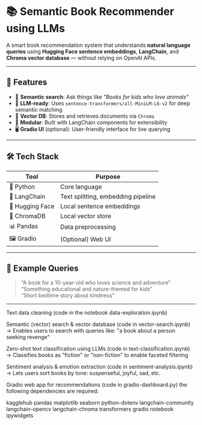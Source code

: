 # 📚 Semantic Book Recommender using LLMs

A smart book recommendation system that understands **natural language queries** using **Hugging Face sentence embeddings**, **LangChain**, and **Chroma vector database** — without relying on OpenAI APIs.

---

## 🚀 Features

- 🔎 **Semantic search**: Ask things like *"Books for kids who love animals"*
- 🤖 **LLM-ready**: Uses `sentence-transformers/all-MiniLM-L6-v2` for deep semantic matching
- 🧱 **Vector DB**: Stores and retrieves documents via `Chroma`
- 🧰 **Modular**: Built with LangChain components for extensibility
- 🖥️ **Gradio UI** (optional): User-friendly interface for live querying

---

## 🛠️ Tech Stack

| Tool | Purpose |
|------|---------|
| 🐍 Python | Core language |
| 🔗 LangChain | Text splitting, embedding pipeline |
| 🤗 Hugging Face | Local sentence embeddings |
| 💾 ChromaDB | Local vector store |
| 📊 Pandas | Data preprocessing |
| 🖼️ Gradio | (Optional) Web UI |

---

## 🧪 Example Queries

> “A book for a 10-year-old who loves science and adventure”  
> “Something educational and nature-themed for kids”  
> “Short bedtime story about kindness”

---
Text data cleaning
(code in the notebook data-exploration.ipynb)

Semantic (vector) search & vector database
(code in vector-search.ipynb)
→ Enables users to search with queries like:
"a book about a person seeking revenge"

Zero-shot text classification using LLMs
(code in text-classification.ipynb)
→ Classifies books as "fiction" or "non-fiction" to enable faceted filtering

Sentiment analysis & emotion extraction
(code in sentiment-analysis.ipynb)
→ Lets users sort books by tone: suspenseful, joyful, sad, etc.

Gradio web app for recommendations
(code in gradio-dashboard.py)
the following dependencies are required:

kagglehub
pandas
matplotlib
seaborn
python-dotenv
langchain-community
langchain-opencv
langchain-chroma
transformers
gradio
notebook
ipywidgets



